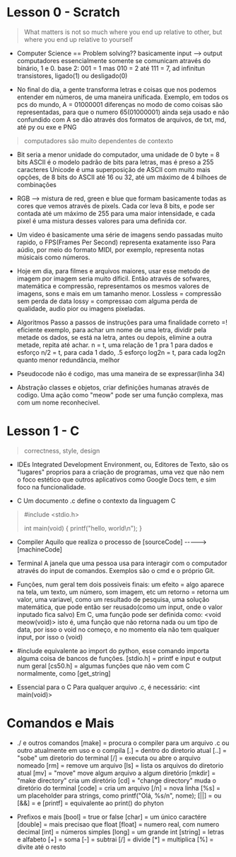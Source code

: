 

# Lesson 0 - Scratch
>What matters is not so much where you end up relative to other, but where you end up
>relative to yourself

- Computer Science == Problem solving??
    basicamente input --> output
computadores essencialmente somente se comunicam através do binário, 1 e 0.
base 2: 
    001 = 1 
    mas 010 = 2
    até 111 = 7, ad infinitun
transistores, ligado(1) ou desligado(0)

- No final do dia, a gente transforma letras e coisas que nos podemos entender em números, de uma maneira unificada. 
Exemplo, em todos os pcs do mundo, A = 01000001
diferenças no modo de como coisas são representadas, para que o numero 65(01000001) ainda seja usado e não confundido com A se dão através dos formatos de arquivos, de txt, md, até py ou exe e PNG
>computadores são muito dependentes de contexto

- Bit seria a menor unidade do computador, uma unidade de 0
    byte = 8 bits
ASCII é o modelo padrão de bits para letras, mas é preso a 255 caracteres
Unicode é uma superposição de ASCII com muito mais opções, de 8 bits do ASCII até 16 ou 32, até um máximo de 4 bilhoes de combinações 

- RGB --> mistura de red, green e blue que formam basicamente todas as cores que vemos através de pixels. 
Cada cor leva 8 bits, e pode ser contada até um máximo de 255 para uma maior intensidade, e cada pixel é uma mistura desses valores para uma definida cor.

- Um video é basicamente uma série de imagens sendo passadas muito rapido, o FPS(Frames Per Second) representa exatamente isso
Para aúdio, por meio do formato MIDI, por exemplo, representa notas músicais como números.

- Hoje em dia, para filmes e arquivos maiores, usar esse metodo de imagem por imagem seria muito díficil.
Então através de sofwares, matemática e compressão, representamos os mesmos valores de imagens, sons e mais em um tamanho menor.
Lossless =  compressão sem perda de data
lossy = compressao com alguma perda de qualidade, audio pior ou imagens pixeladas.

- Algoritmos
Passo a passos de instruções para uma finalidade
correto =! eficiente
exemplo, para achar um nome de uma letra, dividir pela metade os dados, se está na letra, antes ou depois, elimine a outra metade, repita até achar.
n = t, uma relação de 1 pra 1 para dados e esforço
n/2 = t, para cada 1 dado, .5 esforço
log2n = t, para cada log2n
quanto menor redundância, melhor

- Pseudocode
não é codigo, mas uma maneira de se expressar(linha 34)

- Abstração
classes e objetos, criar definições humanas através de codigo. Uma ação como "meow" pode ser uma função complexa, mas com um nome reconhecivel.


# Lesson 1 - C
> correctness, style, design

- IDEs
Integrated Development Environment, ou, Editores de Texto, são os "lugares" proprios para a criação de programas, uma vez que não nem o foco estético que outros aplicativos como Google Docs tem, e sim foco na funcionalidade.

- C
Um documento .c define o contexto da linguagem C
>#include <stdio.h>
>
>int main(void)
>{
>    printf("hello, world\n");
>}

- Compiler
Aquilo que realiza o processo de [sourceCode] -----> [machineCode] 

- Terminal
A janela que uma pessoa usa para interagir com o computador através do input de comandos. Exemplos são o cmd e o próprio Git.

- Funções, num geral
tem dois possiveis finais:
um efeito = algo aparece na tela, um texto, um número, som imagem, etc
um retorno = retorna um valor, uma variavel, como um resultado de pesquisa, uma solução matemática, que pode então ser reusado(como um input, onde o valor inputado fica salvo)
Em C, uma função pode ser definida como:
<void meow(void)>
isto é, uma função que não retorna nada ou um tipo de data, por isso o void no começo, e no momento ela não tem qualquer input, por isso o (void)

- #include
equivalente ao import do python, esse comando importa alguma coisa de bancos de funções.
[stdio.h] = printf e input e output num geral
[cs50.h] = algumas funções que não vem com C normalmente, como [get_string]

- Essencial para o C
Para qualquer arquivo .c, é necessário: <int main(void)>

# Comandos e Mais

- ./ e outros comandos
[make] = procura o compiler para um arquivo .c ou outro atualmente em uso e o compila
[.] = dentro do diretorio atual
[..] = "sobe" um diretorio do terminal
[/] = executa ou abre o arquivo nomeado
[rm] = remove um arquivo
[ls] = lista os arquivos do diretorio atual
[mv] = "move" move algum arquivo a algum diretório
[mkdir] = "make directory" cria um diretório
[cd] = "change directory" muda o diretório do terminal
[code] = cria um arquivo
[/n] = nova linha
[%s] = um placeholder para strings, como printf("Olá, %s/n", nome);
[||] = ou
[&&] = e
[printf] = equivalente ao print() do phyton

- Prefixos e mais
[bool] = true or false
[char] = um único caractére
[double] = mais precisao que float
[float] = numero real, com numero decimal
[int] = números simples
[long] = um grande int
[string] = letras e alfabeto
[+] = soma
[-] = subtrai
[/] = divide
[*] = multiplica
[%] = divite até o resto
